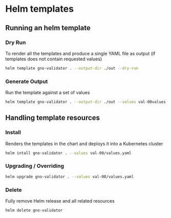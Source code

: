 # Helm templates

## Running an helm template

### Dry Run

To render all the templates and produce a single YAML file as output (if templates does not contain requested values)

```bash
helm template gno-validator . --output-dir ./out --dry-run
```

### Generate Output

Run the template against a set of values

```bash
helm template gno-validator . --output-dir ./out --values val-00values.yaml
```

## Handling template resources

### Install

Renders the templates in the chart and deploys it into a Kubernetes cluster

```bash
helm intall gno-validator . --values val-00/values.yaml
```

### Upgrading / Overriding

```bash
helm upgrade gno-validator . --values val-00/values.yaml
```

### Delete

Fully remove Helm release and all related resources

```bash
helm delete gno-validator
```
